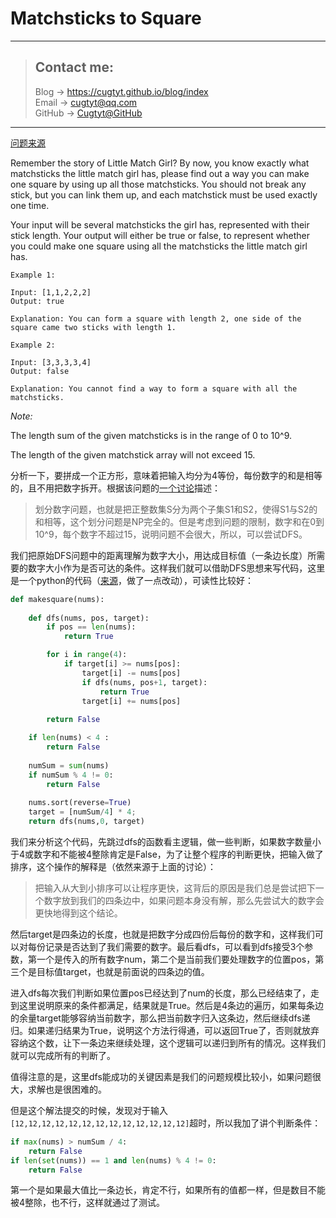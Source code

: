 # Matchsticks to Square

---
> ## Contact me:
> Blog -> <https://cugtyt.github.io/blog/index>  
> Email -> <cugtyt@qq.com>  
> GitHub -> [Cugtyt@GitHub](https://github.com/Cugtyt)

---

[问题来源](https://leetcode.com/problems/matchsticks-to-square/description/)

Remember the story of Little Match Girl? By now, you know exactly what matchsticks the little match girl has, please find out a way you can make one square by using up all those matchsticks. You should not break any stick, but you can link them up, and each matchstick must be used exactly one time.

Your input will be several matchsticks the girl has, represented with their stick length. Your output will either be true or false, to represent whether you could make one square using all the matchsticks the little match girl has.

``` raw
Example 1:

Input: [1,1,2,2,2]
Output: true

Explanation: You can form a square with length 2, one side of the square came two sticks with length 1.

Example 2:

Input: [3,3,3,3,4]
Output: false

Explanation: You cannot find a way to form a square with all the matchsticks.
```

*Note:*

The length sum of the given matchsticks is in the range of 0 to 10^9.

The length of the given matchstick array will not exceed 15.

分析一下，要拼成一个正方形，意味着把输入均分为4等份，每份数字的和是相等的，且不用把数字拆开。根据该问题的[一个讨论](https://leetcode.com/problems/matchsticks-to-square/discuss/95729/Java-DFS-Solution-with-Explanation)描述：

> 划分数字问题，也就是把正整数集S分为两个子集S1和S2，使得S1与S2的和相等，这个划分问题是NP完全的。但是考虑到问题的限制，数字和在0到10^9，每个数字不超过15，说明问题不会很大，所以，可以尝试DFS。

我们把原始DFS问题中的距离理解为数字大小，用达成目标值（一条边长度）所需要的数字大小作为是否可达的条件。这样我们就可以借助DFS思想来写代码，这里是一个python的代码（[来源](https://leetcode.com/problems/matchsticks-to-square/discuss/95732/Python-DFS-solution)，做了一点改动），可读性比较好：

``` python
def makesquare(nums):
    
    def dfs(nums, pos, target):
        if pos == len(nums): 
            return True

        for i in range(4):
            if target[i] >= nums[pos]:
                target[i] -= nums[pos]
                if dfs(nums, pos+1, target): 
                    return True
                target[i] += nums[pos]
            
        return False

    if len(nums) < 4 : 
        return False
    
    numSum = sum(nums)
    if numSum % 4 != 0: 
        return False
    
    nums.sort(reverse=True)
    target = [numSum/4] * 4;
    return dfs(nums,0, target)
```

我们来分析这个代码，先跳过dfs的函数看主逻辑，做一些判断，如果数字数量小于4或数字和不能被4整除肯定是False，为了让整个程序的判断更快，把输入做了排序，这个操作的解释是（依然来源于上面的讨论）：

> 把输入从大到小排序可以让程序更快，这背后的原因是我们总是尝试把下一个数字放到我们的四条边中，如果问题本身没有解，那么先尝试大的数字会更快地得到这个结论。

然后target是四条边的长度，也就是把数字分成四份后每份的数字和，这样我们可以对每份记录是否达到了我们需要的数字。最后看dfs，可以看到dfs接受3个参数，第一个是传入的所有数字num，第二个是当前我们要处理数字的位置pos，第三个是目标值target，也就是前面说的四条边的值。

进入dfs每次我们判断如果位置pos已经达到了num的长度，那么已经结束了，走到这里说明原来的条件都满足，结果就是True。然后是4条边的遍历，如果每条边的余量target能够容纳当前数字，那么把当前数字归入这条边，然后继续dfs递归。如果递归结果为True，说明这个方法行得通，可以返回True了，否则就放弃容纳这个数，让下一条边来继续处理，这个逻辑可以递归到所有的情况。这样我们就可以完成所有的判断了。

值得注意的是，这里dfs能成功的关键因素是我们的问题规模比较小，如果问题很大，求解也是很困难的。

但是这个解法提交的时候，发现对于输入`[12,12,12,12,12,12,12,12,12,12,12,12,12]`超时，所以我加了讲个判断条件：

``` python
if max(nums) > numSum / 4: 
    return False
if len(set(nums)) == 1 and len(nums) % 4 != 0: 
    return False
```

第一个是如果最大值比一条边长，肯定不行，如果所有的值都一样，但是数目不能被4整除，也不行，这样就通过了测试。
